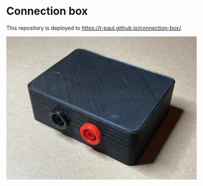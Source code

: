 # Connection box

This repository is deployed to https://t-paul.github.io/connection-box/.

![Foto of the connection box, looking at the USB-A and USB-A mini connectors](images/01.jpg)
